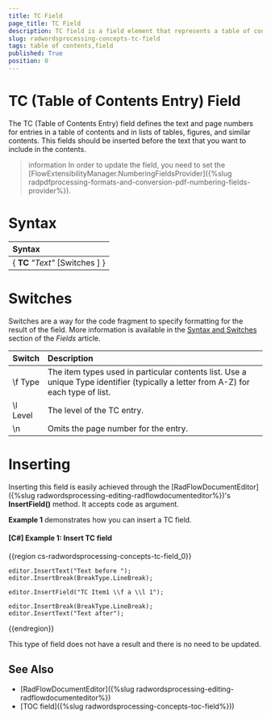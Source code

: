 ```yaml
---
title: TC Field
page_title: TC Field
description: TC field is a field element that represents a table of contents entry.
slug: radwordsprocessing-concepts-tc-field
tags: table of contents,field
published: True
position: 0
---
```


# TC (Table of Contents Entry) Field

The TC (Table of Contents Entry) field defines the text and page numbers for entries in a table of contents and in lists of tables, figures, and similar contents. This fields should be inserted before the text that you want to include in the contents. 

>information In order to update the field, you need to set the [FlowExtensibilityManager.NumberingFieldsProvider]({%slug radpdfprocessing-formats-and-conversion-pdf-numbering-fields-provider%}).

# Syntax

| Syntax   |
| :---     	 |
| { **TC** *"Text"* [Switches ] }|    


# Switches 

Switches are a way for the code fragment to specify formatting for the result of the field. More information is available in the [Syntax and Switches](https://docs.telerik.com/devtools/document-processing/libraries/radwordsprocessing/concepts/fields/fields#syntax-and-switches) section of the _Fields_ article.

| Switch                 | Description                        |
| :---                   | :---                               |
| \\f Type  | The item types used in particular contents list. Use a unique Type identifier (typically a letter from A-Z) for each type of list. |
| \\l Level | The level of the TC entry.  |
| \\n | Omits the page number for the entry. |

# Inserting

Inserting this field is easily achieved through the [RadFlowDocumentEditor]({%slug radwordsprocessing-editing-radflowdocumenteditor%})'s __InsertField()__ method. It accepts code as argument.

__Example 1__ demonstrates how you can insert a TC field.
        

#### __[C#] Example 1: Insert TC field__

{{region cs-radwordsprocessing-concepts-tc-field_0}}

    editor.InsertText("Text before ");
    editor.InsertBreak(BreakType.LineBreak);

    editor.InsertField("TC Item1 \\f a \\l 1");

    editor.InsertBreak(BreakType.LineBreak);
    editor.InsertText("Text after");


{{endregion}}
 
This type of field does not have a result and there is no need to be updated. 

## See Also 

* [RadFlowDocumentEditor]({%slug radwordsprocessing-editing-radflowdocumenteditor%})
* [TOC field]({%slug radwordsprocessing-concepts-toc-field%}))